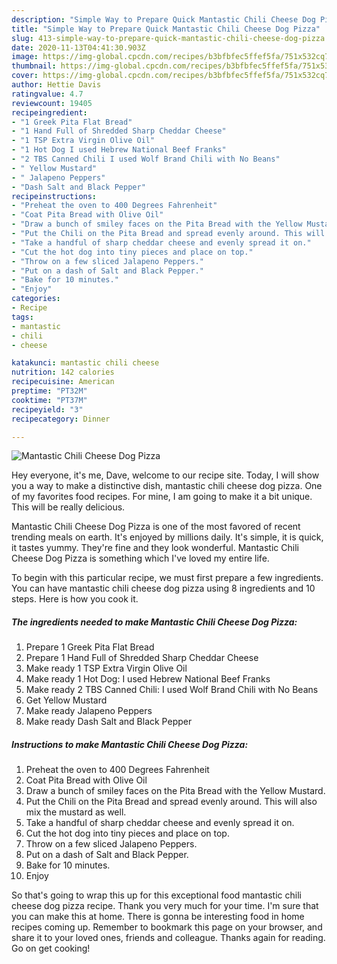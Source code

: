 ```yaml
---
description: "Simple Way to Prepare Quick Mantastic Chili Cheese Dog Pizza"
title: "Simple Way to Prepare Quick Mantastic Chili Cheese Dog Pizza"
slug: 413-simple-way-to-prepare-quick-mantastic-chili-cheese-dog-pizza
date: 2020-11-13T04:41:30.903Z
image: https://img-global.cpcdn.com/recipes/b3bfbfec5ffef5fa/751x532cq70/mantastic-chili-cheese-dog-pizza-recipe-main-photo.jpg
thumbnail: https://img-global.cpcdn.com/recipes/b3bfbfec5ffef5fa/751x532cq70/mantastic-chili-cheese-dog-pizza-recipe-main-photo.jpg
cover: https://img-global.cpcdn.com/recipes/b3bfbfec5ffef5fa/751x532cq70/mantastic-chili-cheese-dog-pizza-recipe-main-photo.jpg
author: Hettie Davis
ratingvalue: 4.7
reviewcount: 19405
recipeingredient:
- "1 Greek Pita Flat Bread"
- "1 Hand Full of Shredded Sharp Cheddar Cheese"
- "1 TSP Extra Virgin Olive Oil"
- "1 Hot Dog I used Hebrew National Beef Franks"
- "2 TBS Canned Chili I used Wolf Brand Chili with No Beans"
- " Yellow Mustard"
- " Jalapeno Peppers"
- "Dash Salt and Black Pepper"
recipeinstructions:
- "Preheat the oven to 400 Degrees Fahrenheit"
- "Coat Pita Bread with Olive Oil"
- "Draw a bunch of smiley faces on the Pita Bread with the Yellow Mustard."
- "Put the Chili on the Pita Bread and spread evenly around. This will also mix the mustard as well."
- "Take a handful of sharp cheddar cheese and evenly spread it on."
- "Cut the hot dog into tiny pieces and place on top."
- "Throw on a few sliced Jalapeno Peppers."
- "Put on a dash of Salt and Black Pepper."
- "Bake for 10 minutes."
- "Enjoy"
categories:
- Recipe
tags:
- mantastic
- chili
- cheese

katakunci: mantastic chili cheese 
nutrition: 142 calories
recipecuisine: American
preptime: "PT32M"
cooktime: "PT37M"
recipeyield: "3"
recipecategory: Dinner

---
```



![Mantastic Chili Cheese Dog Pizza](https://img-global.cpcdn.com/recipes/b3bfbfec5ffef5fa/751x532cq70/mantastic-chili-cheese-dog-pizza-recipe-main-photo.jpg)

Hey everyone, it's me, Dave, welcome to our recipe site. Today, I will show you a way to make a distinctive dish, mantastic chili cheese dog pizza. One of my favorites food recipes. For mine, I am going to make it a bit unique. This will be really delicious.



Mantastic Chili Cheese Dog Pizza is one of the most favored of recent trending meals on earth. It's enjoyed by millions daily. It's simple, it is quick, it tastes yummy. They're fine and they look wonderful. Mantastic Chili Cheese Dog Pizza is something which I've loved my entire life.


To begin with this particular recipe, we must first prepare a few ingredients. You can have mantastic chili cheese dog pizza using 8 ingredients and 10 steps. Here is how you cook it.

<!--inarticleads1-->

##### The ingredients needed to make Mantastic Chili Cheese Dog Pizza:

1. Prepare 1 Greek Pita Flat Bread
1. Prepare 1 Hand Full of Shredded Sharp Cheddar Cheese
1. Make ready 1 TSP Extra Virgin Olive Oil
1. Make ready 1 Hot Dog: I used Hebrew National Beef Franks
1. Make ready 2 TBS Canned Chili: I used Wolf Brand Chili with No Beans
1. Get  Yellow Mustard
1. Make ready  Jalapeno Peppers
1. Make ready Dash Salt and Black Pepper




<!--inarticleads2-->

##### Instructions to make Mantastic Chili Cheese Dog Pizza:

1. Preheat the oven to 400 Degrees Fahrenheit
1. Coat Pita Bread with Olive Oil
1. Draw a bunch of smiley faces on the Pita Bread with the Yellow Mustard.
1. Put the Chili on the Pita Bread and spread evenly around. This will also mix the mustard as well.
1. Take a handful of sharp cheddar cheese and evenly spread it on.
1. Cut the hot dog into tiny pieces and place on top.
1. Throw on a few sliced Jalapeno Peppers.
1. Put on a dash of Salt and Black Pepper.
1. Bake for 10 minutes.
1. Enjoy




So that's going to wrap this up for this exceptional food mantastic chili cheese dog pizza recipe. Thank you very much for your time. I'm sure that you can make this at home. There is gonna be interesting food in home recipes coming up. Remember to bookmark this page on your browser, and share it to your loved ones, friends and colleague. Thanks again for reading. Go on get cooking!
